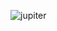 ![jupiter](https://user-images.githubusercontent.com/86261762/199804348-57a56e7b-ec41-437c-be42-b1fb00121669.png)
